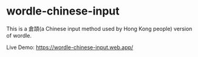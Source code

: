 # wordle-chinese-input

This is a 倉頡(a Chinese input method used by Hong Kong people) version of wordle.

Live Demo: https://wordle-chinese-input.web.app/